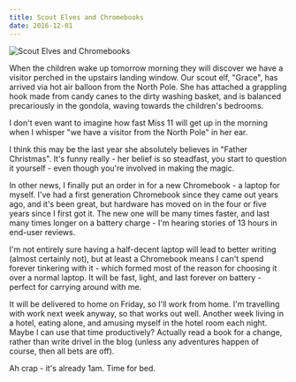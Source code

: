 ```yaml
---
title: Scout Elves and Chromebooks
date: 2016-12-01
---
```


![Scout Elves and Chromebooks](https://source.unsplash.com/-m88z7ily-w/1600x900)

When the children wake up tomorrow morning they will discover we have a visitor perched in the upstairs landing window. Our scout elf, "Grace", has arrived via hot air balloon from the North Pole. She has attached a grappling hook made from candy canes to the dirty washing basket, and is balanced precariously in the gondola, waving towards the children's bedrooms.

I don't even want to imagine how fast Miss 11 will get up in the morning when I whisper "we have a visitor from the North Pole" in her ear.

I think this may be the last year she absolutely believes in "Father Christmas". It's funny really - her belief is so steadfast, you start to question it yourself - even though you're involved in making the magic.

In other news, I finally put an order in for a new Chromebook - a laptop for myself. I've had a first generation Chromebook since they came out years ago, and it's been great, but hardware has moved on in the four or five years since I first got it. The new one will be many times faster, and last many times longer on a battery charge - I'm hearing stories of 13 hours in end-user reviews.

I'm not entirely sure having a half-decent laptop will lead to better writing (almost certainly not), but at least a Chromebook means I can't spend forever tinkering with it - which formed most of the reason for choosing it over a normal laptop. It will be fast, light, and last forever on battery - perfect for carrying around with me.

It will be delivered to home on Friday, so I'll work from home. I'm travelling with work next week anyway, so that works out well. Another week living in a hotel, eating alone, and amusing myself in the hotel room each night. Maybe I can use that time productively? Actually read a book for a change, rather than write drivel in the blog (unless any adventures happen of course, then all bets are off).

Ah crap - it's already 1am. Time for bed.